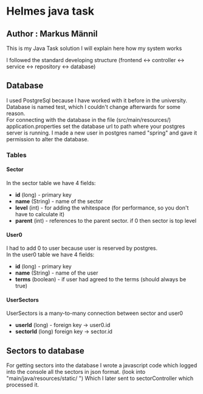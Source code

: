# Helmes java task

## Author : Markus Männil

This is my Java Task solution
I will explain here how my system works

I followed the standard developing structure (frontend <-> controller <-> service <-> repository <-> database)

## Database

I used PostgreSql because I have worked with it before in the university. <br>
Database is named test, which I couldn't change afterwards for some reason. <br> 
For connecting with the database in the file (src/main/resources/) application.properties 
set the database url to path where your postgres server is running. 
I made a new user in postgres named "spring" and gave it permission to alter the database. 

### Tables

#### Sector

In the sector table we have 4 fields:

* **id** (long) - primary key
* **name** (String) - name of the sector
* **level** (int) - for adding the whitespace (for performance, so you don't have to calculate it)
* **parent** (int) - references to the parent sector. if 0 then sector is top level

#### User0

I had to add 0 to user because user is reserved by postgres. <br>
In the user0 table we have 4 fields:

* **id** (long) - primary key
* **name** (String) - name of the user
* **terms** (boolean) - if user had agreed to the terms (should always be true)

#### UserSectors

UserSectors is a many-to-many connection between sector and user0

* **userId** (long) - foreign key -> user0.id
* **sectorId** (long) foreign key -> sector.id

## Sectors to database

For getting sectors into the database I wrote a javascript code which logged
into the console all the sectors in json format. (look into "main/java/resources/static/ ")
Which I later sent to sectorController which processed it.





